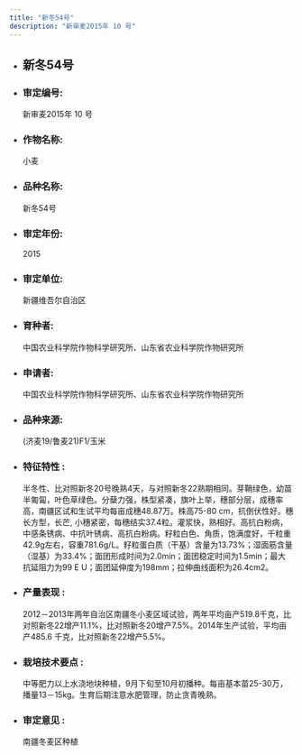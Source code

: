 ```yaml
---
title: "新冬54号"
description: "新审麦2015年 10 号"
---
```

* ## 新冬54号
* ###  审定编号:  
   新审麦2015年 10 号

*  ### 作物名称:  
   小麦

*   ###  品种名称: 
    新冬54号

*   ### 审定年份: 
    2015

*   ### 审定单位:  
    新疆维吾尔自治区

*   ### 育种者:  
    中国农业科学院作物科学研究所、山东省农业科学院作物研究所

*   ### 申请者:  
    中国农业科学院作物科学研究所、山东省农业科学院作物研究所

*   ### 品种来源:  
    (济麦19/鲁麦21)F1/玉米

*   ### 特征特性 : 
    半冬性、比对照新冬20号晚熟4天，与对照新冬22熟期相同。芽鞘绿色，幼苗半匍匐，叶色草绿色。分蘖力强，株型紧凑，旗叶上举，穗部分层，成穗率高，南疆区试和生试平均每亩成穗48.87万。株高75-80 cm，抗倒伏性好。穗长方型，长芒, 小穗紧密，每穗结实37.4粒。灌浆快，熟相好。高抗白粉病，中感条锈病、中抗叶锈病、高抗白粉病。籽粒白色、角质，饱满度好，千粒重42.9g左右，容重781.6g/L。籽粒蛋白质（干基）含量为13.73%；湿面筋含量（湿基）为33.4%；面团形成时间为2.0min；面团稳定时间为1.5min；最大抗延阻力为99 E U；面团延伸度为198mm；拉伸曲线面积为26.4cm2。

*   ### 产量表现 : 
    2012－2013年两年自治区南疆冬小麦区域试验，两年平均亩产519.8千克，比对照新冬22增产11.1%，比对照新冬20增产7.5%。2014年生产试验，平均亩产485.6 千克，比对照新冬22增产5.5%。

*   ### 栽培技术要点 : 
    中等肥力以上水浇地块种植，9月下旬至10月初播种。每亩基本苗25-30万，播量13－15kg。生育后期注意水肥管理，防止贪青晚熟。

*   ### 审定意见 : 
    南疆冬麦区种植
